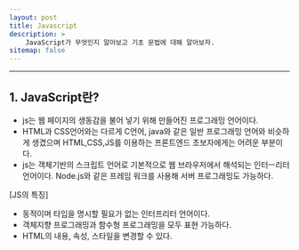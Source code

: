 ```yaml
---
layout: post
title: Javascript
description: >
    JavaScript가 무엇인지 알아보고 기초 문법에 대해 알아보자.
sitemap: false
---
```

---

## 1. JavaScript란?
- js는 웹 페이지의 생동감을 불어 넣기 위해 만들어진 프로그래밍 언어이다.
- HTML과 CSS언어와는 다르게 C언어, java와 같은 일반 프로그래밍 언어와 비슷하게 생겼으며 HTML,CSS,JS를 이용하는 프론트엔드 초보자에게는 어려운 부분이다.
- js는 객체기반의 스크립트 언어로 기본적으로 웹 브라우저에서 해석되는 인터ㅡ리터 언어이다. Node.js와 같은 프레임 워크를 사용해 서버 프로그래밍도 가능하다.

[JS의 특징]
- 동적이며 타입을 명시할 필요가 없는 인터프리터 언어이다.
- 객체지향 프로그래밍과 함수형 프로그래밍을 모두 표현 가능하다.
- HTML의 내용, 속성, 스타일을 변경할 수 있다.